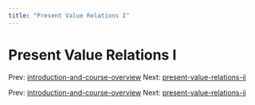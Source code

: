 ```yaml
---
title: "Present Value Relations I"
---
```


# Present Value Relations I

Prev: [introduction-and-course-overview](introduction-and-course-overview.md)
Next: [present-value-relations-ii](present-value-relations-ii.md)

Prev: [introduction-and-course-overview](introduction-and-course-overview.md)
Next: [present-value-relations-ii](present-value-relations-ii.md)
